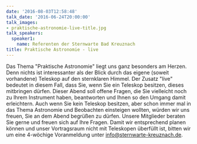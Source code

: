 ```yaml
---
date: '2016-08-03T12:58:48'
talk_date: '2016-06-24T20:00:00'
talk_images:
- praktische-astronomie-live-title.jpg
talk_speakers:
  speaker1:
    name: Referenten der Sternwarte Bad Kreuznach
title: Praktische Astronomie - live
---
```

Das Thema "Praktische Astronomie" liegt uns ganz besonders am Herzen. Denn nichts ist interessanter als der Blick durch das eigene (soweit vorhandene) Teleskop auf den sternklaren Himmel. Der Zusatz "live" bedeutet in diesem Fall, dass Sie, wenn Sie ein Teleskop besitzen, dieses mitbringen dürfen. Dieser Abend soll offene Fragen, die Sie vielleicht noch zu Ihrem Instrument haben, beantworten und Ihnen so den Umgang damit erleichtern. Auch wenn Sie kein Teleskop besitzen, aber schon immer mal in das Thema Astronomie und Beobachten einsteigen wollten, würden wir uns freuen, Sie an dem Abend begrüßen zu dürfen. Unsere Mitglieder beraten Sie gerne und freuen sich auf Ihre Fragen.
Damit wir entsprechend planen können und unser Vortragsraum nicht mit Teleskopen überfüllt ist, bitten wir um eine 4-wöchige Voranmeldung unter [info@sternwarte-kreuznach.de](mailto:info@sternwarte-kreuznach.de "info@sternwarte-kreuznach.de").
